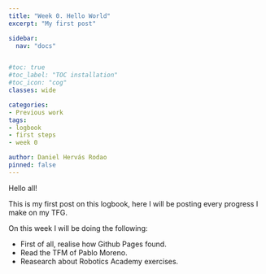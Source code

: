 ```yaml
---
title: "Week 0. Hello World"
excerpt: "My first post"

sidebar:
  nav: "docs"


#toc: true
#toc_label: "TOC installation"
#toc_icon: "cog"
classes: wide

categories:
- Previous work
tags:
- logbook
- first steps
- week 0

author: Daniel Hervás Rodao
pinned: false
---
```


Hello all!

This is my first post on this logbook, here I will be posting every 
progress I make on my TFG.

On this week I will be doing the following:
- First of all, realise how Github Pages found.
- Read the TFM of Pablo Moreno.
- Reasearch about Robotics Academy exercises.

